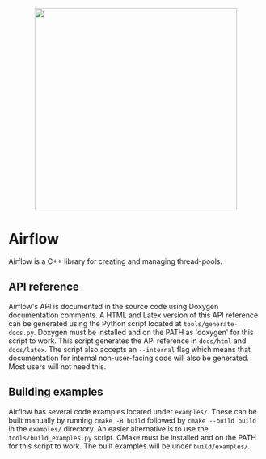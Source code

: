 <p align = "center">
  <img src = "https://github.com/toggysmith/airflow-thread-pool/assets/61121030/f83504e9-359e-4844-b55c-7d5425a9cd0b" width = "400px" height = "400px" />
</p>

# Airflow

Airflow is a C++ library for creating and managing thread-pools.

## API reference

Airflow's API is documented in the source code using Doxygen documentation comments. A HTML and Latex version of this API reference can be generated using the Python script located at `tools/generate-docs.py`. Doxygen must be installed and on the PATH as 'doxygen' for this script to work. This script generates the API reference in `docs/html` and `docs/latex`. The script also accepts an `--internal` flag which means that documentation for internal non-user-facing code will also be generated. Most users will not need this.

## Building examples

Airflow has several code examples located under `examples/`. These can be built manually by running `cmake -B build` followed by `cmake --build build` in the `examples/` directory. An easier alternative is to use the `tools/build_examples.py` script. CMake must be installed and on the PATH for this script to work. The built examples will be under `build/examples/`.

